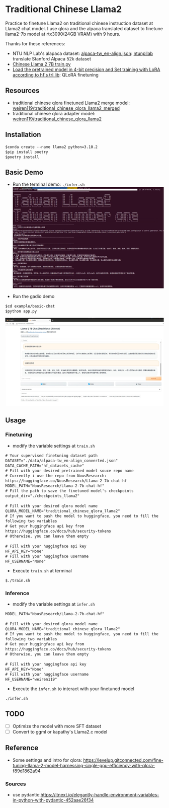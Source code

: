 # Traditional Chinese Llama2

Practice to finetune Llama2 on traditional chinese instruction dataset at Llama2 chat model.
I use qlora and the alpaca translated dataset to finetune llama2-7b model at rtx3090(24GB VRAM) with 9 hours.

Thanks for these references:
- NTU NLP Lab's alapaca dataset: [alpaca-tw_en-align.json](./alpaca-tw-en-align.json): [ntunpllab](https://github.com/ntunlplab/traditional-chinese-alpaca) translate Stanford Alpaca 52k dataset
- [Chinese Llama 2 7B train.py](https://github.com/LinkSoul-AI/Chinese-Llama-2-7b/blob/main/train.py)
- [Load the pretrained model in 4-bit precision and Set training with LoRA according to hf's trl lib](https://github.com/lvwerra/trl/blob/main/examples/scripts/sft_trainer.py): QLoRA finetuning

## Resources
- traditional chinese qlora finetuned Llama2 merge model: [weiren119/traditional_chinese_qlora_llama2_merged](https://huggingface.co/weiren119/traditional_chinese_qlora_llama2_merged)
- traditional chinese qlora adapter model: [weiren119/traditional_chinese_qlora_llama2](https://huggingface.co/weiren119/traditional_chinese_qlora_llama2)

## Installation
```
$conda create --name llama2 python=3.10.2
$pip install poetry
$poetry install
```
## Basic Demo
- Run the terminal demo: `./infer.sh`
![Base Demo](./assets/traditional_chinese_llama2.jpg)

- Run the gadio demo
```
$cd example/basic-chat
$python app.py
```
![Gradio Demo](./assets/gradio_example.jpg)

## Usage
### Finetuning
- modify the variable settings at `train.sh`
```
# Your supervised finetuning dataset path
DATASET="./data/alpaca-tw_en-align_converted.json"
DATA_CACHE_PATH="hf_datasets_cache"
# Fill with your desired pretrained model souce repo name
# Currently i use the repo from NousResearch: https://huggingface.co/NousResearch/Llama-2-7b-chat-hf
MODEL_PATH="NousResearch/Llama-2-7b-chat-hf" 
# Fill the path to save the finetuned model's checkpoints
output_dir="./checkpoints_llama2"

# Fill with your desired qlora model name
QLORA_MODEL_NAME="traditional_chinese_qlora_llama2"
# If you want to push the model to huggingface, you need to fill the following two variables
# Get your huggingface api key from https://huggingface.co/docs/hub/security-tokens
# Otherwise, you can leave them empty

# Fill with your huggingface api key
HF_API_KEY="None"
# Fill with your huggingface username
HF_USERNAME="None"
```
- Execute `train.sh` at terminal
```
$./train.sh
```

### Inference
- modify the variable settings at `infer.sh`
```
MODEL_PATH="NousResearch/Llama-2-7b-chat-hf" 

# Fill with your desired qlora model name
QLORA_MODEL_NAME="traditional_chinese_qlora_llama2"
# If you want to push the model to huggingface, you need to fill the following two variables
# Get your huggingface api key from https://huggingface.co/docs/hub/security-tokens
# Otherwise, you can leave them empty

# Fill with your huggingface api key
HF_API_KEY="None"
# Fill with your huggingface username
HF_USERNAME="weiren119"
```
- Execute the `infer.sh` to interact with your finetuned model
```
./infer.sh
```

## TODO

- [ ] Optimize the model with more SFT dataset 
- [ ] Convert to ggml or kapathy's Llama2.c model

## Reference
- Some settings and intro for qlora: https://levelup.gitconnected.com/fine-tuning-llama-2-model-harnessing-single-gpu-efficiency-with-qlora-f89d1862a94
### Sources
- use pydantic:https://itnext.io/elegantly-handle-environment-variables-in-python-with-pydantic-452aae26f34